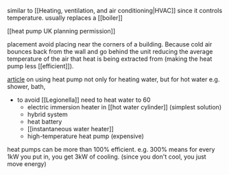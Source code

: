 similar to [[Heating, ventilation, and air conditioning|HVAC]] since it controls temperature.
usually replaces a [[boiler]]


[[heat pump UK planning permission]]

placement
avoid placing near the corners of a building.
Because cold air bounces back from the wall and go behind the unit reducing the average temperature of the air that heat is being extracted from (making the heat pump less [[efficient]]).

[article](https://nef.org.uk/can-i-get-my-hot-water-from-an-air-source-heat-pump/) on using heat pump not only for heating water, but for hot water e.g. shower, bath,  
- to avoid [[Legionella]] need to heat water to 60
	- electric immersion heater in [[hot water cylinder]] (simplest solution)
	- hybrid system
	- heat battery
	- [[instantaneous water heater]]
	- high-temperature heat pump (expensive)

heat pumps can be more than 100% efficient. 
e.g. 300% means for every 1kW you put in, you get 3kW of cooling. (since you don't cool, you just move energy)